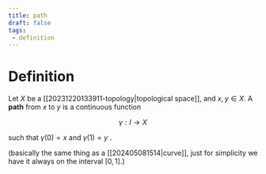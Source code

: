 ```yaml
---
title: path
draft: false
tags:
 - definition
---
```

# Definition
Let $X$ be a [[20231220133911-topology|topological space]], and $x, y \in X$. A **path** from $x$ to $y$ is a continuous function 

$$ \gamma: I \longrightarrow X$$

such that $\gamma(0) = x$ and $\gamma(1) = y$ . 

(basically the same thing as a [[202405081514|curve]], just for simplicity we have it always on the interval $[0,1]$.) 